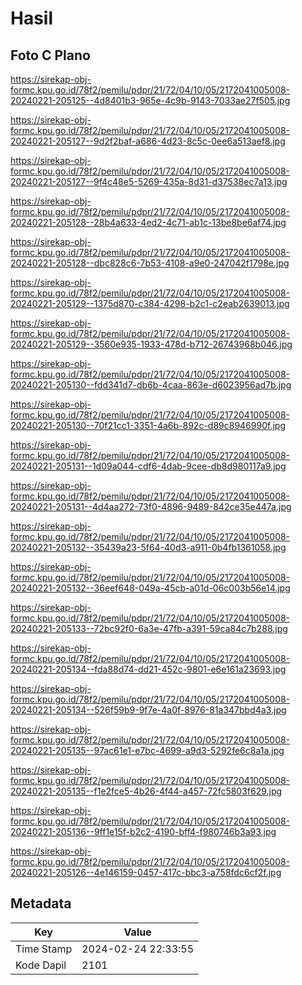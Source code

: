 # Hasil

## Foto C Plano

https://sirekap-obj-formc.kpu.go.id/78f2/pemilu/pdpr/21/72/04/10/05/2172041005008-20240221-205125--4d8401b3-965e-4c9b-9143-7033ae27f505.jpg

https://sirekap-obj-formc.kpu.go.id/78f2/pemilu/pdpr/21/72/04/10/05/2172041005008-20240221-205127--9d2f2baf-a686-4d23-8c5c-0ee6a513aef8.jpg

https://sirekap-obj-formc.kpu.go.id/78f2/pemilu/pdpr/21/72/04/10/05/2172041005008-20240221-205127--9f4c48e5-5269-435a-8d31-d37538ec7a13.jpg

https://sirekap-obj-formc.kpu.go.id/78f2/pemilu/pdpr/21/72/04/10/05/2172041005008-20240221-205128--28b4a633-4ed2-4c71-ab1c-13be8be6af74.jpg

https://sirekap-obj-formc.kpu.go.id/78f2/pemilu/pdpr/21/72/04/10/05/2172041005008-20240221-205128--dbc828c6-7b53-4108-a9e0-247042f1798e.jpg

https://sirekap-obj-formc.kpu.go.id/78f2/pemilu/pdpr/21/72/04/10/05/2172041005008-20240221-205129--1375d870-c384-4298-b2c1-c2eab2639013.jpg

https://sirekap-obj-formc.kpu.go.id/78f2/pemilu/pdpr/21/72/04/10/05/2172041005008-20240221-205129--3560e935-1933-478d-b712-26743968b046.jpg

https://sirekap-obj-formc.kpu.go.id/78f2/pemilu/pdpr/21/72/04/10/05/2172041005008-20240221-205130--fdd341d7-db6b-4caa-863e-d6023956ad7b.jpg

https://sirekap-obj-formc.kpu.go.id/78f2/pemilu/pdpr/21/72/04/10/05/2172041005008-20240221-205130--70f21cc1-3351-4a6b-892c-d89c8946990f.jpg

https://sirekap-obj-formc.kpu.go.id/78f2/pemilu/pdpr/21/72/04/10/05/2172041005008-20240221-205131--1d09a044-cdf6-4dab-9cee-db8d980117a9.jpg

https://sirekap-obj-formc.kpu.go.id/78f2/pemilu/pdpr/21/72/04/10/05/2172041005008-20240221-205131--4d4aa272-73f0-4896-9489-842ce35e447a.jpg

https://sirekap-obj-formc.kpu.go.id/78f2/pemilu/pdpr/21/72/04/10/05/2172041005008-20240221-205132--35439a23-5f64-40d3-a911-0b4fb1361058.jpg

https://sirekap-obj-formc.kpu.go.id/78f2/pemilu/pdpr/21/72/04/10/05/2172041005008-20240221-205132--36eef648-049a-45cb-a01d-06c003b56e14.jpg

https://sirekap-obj-formc.kpu.go.id/78f2/pemilu/pdpr/21/72/04/10/05/2172041005008-20240221-205133--72bc92f0-6a3e-47fb-a391-59ca84c7b288.jpg

https://sirekap-obj-formc.kpu.go.id/78f2/pemilu/pdpr/21/72/04/10/05/2172041005008-20240221-205134--fda88d74-dd21-452c-9801-e6e161a23693.jpg

https://sirekap-obj-formc.kpu.go.id/78f2/pemilu/pdpr/21/72/04/10/05/2172041005008-20240221-205134--526f59b9-9f7e-4a0f-8976-81a347bbd4a3.jpg

https://sirekap-obj-formc.kpu.go.id/78f2/pemilu/pdpr/21/72/04/10/05/2172041005008-20240221-205135--97ac61e1-e7bc-4699-a9d3-5292fe6c8a1a.jpg

https://sirekap-obj-formc.kpu.go.id/78f2/pemilu/pdpr/21/72/04/10/05/2172041005008-20240221-205135--f1e2fce5-4b26-4f44-a457-72fc5803f629.jpg

https://sirekap-obj-formc.kpu.go.id/78f2/pemilu/pdpr/21/72/04/10/05/2172041005008-20240221-205136--9ff1e15f-b2c2-4190-bff4-f980746b3a93.jpg

https://sirekap-obj-formc.kpu.go.id/78f2/pemilu/pdpr/21/72/04/10/05/2172041005008-20240221-205126--4e146159-0457-417c-bbc3-a758fdc6cf2f.jpg


## Metadata

| Key        | Value               |
| ---------- | ------------------- |
| Time Stamp | 2024-02-24 22:33:55 |
| Kode Dapil | 2101                |



